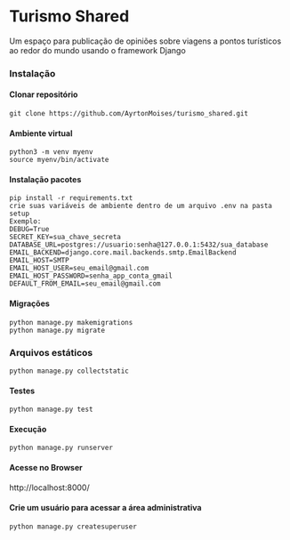 # Turismo Shared
Um espaço para publicação de opiniões sobre viagens a pontos turísticos ao redor do mundo usando o framework Django 

### Instalação
#### Clonar repositório
```
git clone https://github.com/AyrtonMoises/turismo_shared.git
```

#### Ambiente virtual
```
python3 -m venv myenv
source myenv/bin/activate
```

#### Instalação pacotes
```
pip install -r requirements.txt
crie suas variáveis de ambiente dentro de um arquivo .env na pasta setup
Exemplo:
DEBUG=True
SECRET_KEY=sua_chave_secreta
DATABASE_URL=postgres://usuario:senha@127.0.0.1:5432/sua_database
EMAIL_BACKEND=django.core.mail.backends.smtp.EmailBackend
EMAIL_HOST=SMTP
EMAIL_HOST_USER=seu_email@gmail.com
EMAIL_HOST_PASSWORD=senha_app_conta_gmail
DEFAULT_FROM_EMAIL=seu_email@gmail.com
```

#### Migrações
```
python manage.py makemigrations
python manage.py migrate
```
### Arquivos estáticos
```
python manage.py collectstatic
```

#### Testes
```
python manage.py test
```

#### Execução
```
python manage.py runserver
```

#### Acesse no Browser
http://localhost:8000/

#### Crie um usuário para acessar a área administrativa
```
python manage.py createsuperuser
```
